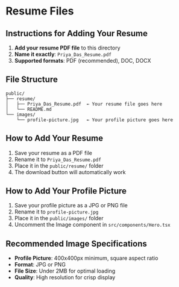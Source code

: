 # Resume Files

## Instructions for Adding Your Resume

1. **Add your resume PDF file** to this directory
2. **Name it exactly**: `Priya_Das_Resume.pdf`
3. **Supported formats**: PDF (recommended), DOC, DOCX

## File Structure
```
public/
├── resume/
│   ├── Priya_Das_Resume.pdf  ← Your resume file goes here
│   └── README.md
└── images/
    └── profile-picture.jpg   ← Your profile picture goes here
```

## How to Add Your Resume

1. Save your resume as a PDF file
2. Rename it to `Priya_Das_Resume.pdf`
3. Place it in the `public/resume/` folder
4. The download button will automatically work

## How to Add Your Profile Picture

1. Save your profile picture as a JPG or PNG file
2. Rename it to `profile-picture.jpg`
3. Place it in the `public/images/` folder
4. Uncomment the Image component in `src/components/Hero.tsx`

## Recommended Image Specifications

- **Profile Picture**: 400x400px minimum, square aspect ratio
- **Format**: JPG or PNG
- **File Size**: Under 2MB for optimal loading
- **Quality**: High resolution for crisp display
